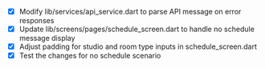 - [x] Modify lib/services/api_service.dart to parse API message on error responses
- [x] Update lib/screens/pages/schedule_screen.dart to handle no schedule message display
- [x] Adjust padding for studio and room type inputs in schedule_screen.dart
- [x] Test the changes for no schedule scenario
